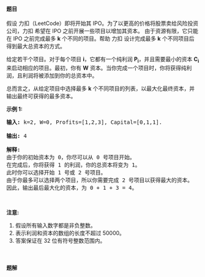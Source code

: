 #### 题目
<p>假设 力扣（LeetCode）即将开始其 IPO。为了以更高的价格将股票卖给风险投资公司，力扣 希望在 IPO 之前开展一些项目以增加其资本。 由于资源有限，它只能在 IPO 之前完成最多 <strong>k</strong> 个不同的项目。帮助 力扣 设计完成最多 <strong>k</strong> 个不同项目后得到最大总资本的方式。</p>

<p>给定若干个项目。对于每个项目 <strong>i</strong>，它都有一个纯利润 <strong>P<sub>i</sub></strong>，并且需要最小的资本 <strong>C<sub>i</sub></strong> 来启动相应的项目。最初，你有 <strong>W</strong> 资本。当你完成一个项目时，你将获得纯利润，且利润将被添加到你的总资本中。</p>

<p>总而言之，从给定项目中选择最多 <strong>k</strong> 个不同项目的列表，以最大化最终资本，并输出最终可获得的最多资本。</p>

<p><strong>示例 1:</strong></p>

<pre><strong>输入:</strong> k=2, W=0, Profits=[1,2,3], Capital=[0,1,1].

<strong>输出:</strong> 4

<strong>解释:
</strong>由于你的初始资本为 0，你尽可以从 0 号项目开始。
在完成后，你将获得 1 的利润，你的总资本将变为 1。
此时你可以选择开始 1 号或 2 号项目。
由于你最多可以选择两个项目，所以你需要完成 2 号项目以获得最大的资本。
因此，输出最后最大化的资本，为 0 + 1 + 3 = 4。
</pre>

<p>&nbsp;</p>

<p><strong>注意:</strong></p>

<ol>
	<li>假设所有输入数字都是非负整数。</li>
	<li>表示利润和资本的数组的长度不超过 50000。</li>
	<li>答案保证在 32 位有符号整数范围内。</li>
</ol>

<p>&nbsp;</p>


 #### 题解